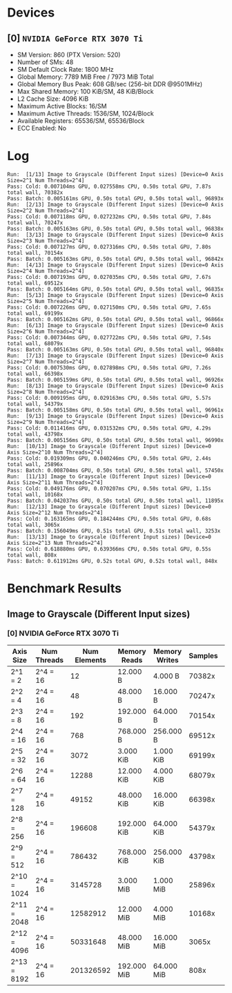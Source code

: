 # Devices

## [0] `NVIDIA GeForce RTX 3070 Ti`
* SM Version: 860 (PTX Version: 520)
* Number of SMs: 48
* SM Default Clock Rate: 1800 MHz
* Global Memory: 7789 MiB Free / 7973 MiB Total
* Global Memory Bus Peak: 608 GB/sec (256-bit DDR @9501MHz)
* Max Shared Memory: 100 KiB/SM, 48 KiB/Block
* L2 Cache Size: 4096 KiB
* Maximum Active Blocks: 16/SM
* Maximum Active Threads: 1536/SM, 1024/Block
* Available Registers: 65536/SM, 65536/Block
* ECC Enabled: No

# Log

```
Run:  [1/13] Image to Grayscale (Different Input sizes) [Device=0 Axis Size=2^1 Num Threads=2^4]
Pass: Cold: 0.007104ms GPU, 0.027558ms CPU, 0.50s total GPU, 7.87s total wall, 70382x 
Pass: Batch: 0.005161ms GPU, 0.50s total GPU, 0.50s total wall, 96893x
Run:  [2/13] Image to Grayscale (Different Input sizes) [Device=0 Axis Size=2^2 Num Threads=2^4]
Pass: Cold: 0.007118ms GPU, 0.027232ms CPU, 0.50s total GPU, 7.84s total wall, 70247x 
Pass: Batch: 0.005163ms GPU, 0.50s total GPU, 0.50s total wall, 96838x
Run:  [3/13] Image to Grayscale (Different Input sizes) [Device=0 Axis Size=2^3 Num Threads=2^4]
Pass: Cold: 0.007127ms GPU, 0.027316ms CPU, 0.50s total GPU, 7.80s total wall, 70154x 
Pass: Batch: 0.005163ms GPU, 0.50s total GPU, 0.50s total wall, 96842x
Run:  [4/13] Image to Grayscale (Different Input sizes) [Device=0 Axis Size=2^4 Num Threads=2^4]
Pass: Cold: 0.007193ms GPU, 0.027035ms CPU, 0.50s total GPU, 7.67s total wall, 69512x 
Pass: Batch: 0.005164ms GPU, 0.50s total GPU, 0.50s total wall, 96835x
Run:  [5/13] Image to Grayscale (Different Input sizes) [Device=0 Axis Size=2^5 Num Threads=2^4]
Pass: Cold: 0.007226ms GPU, 0.027150ms CPU, 0.50s total GPU, 7.65s total wall, 69199x 
Pass: Batch: 0.005162ms GPU, 0.50s total GPU, 0.50s total wall, 96866x
Run:  [6/13] Image to Grayscale (Different Input sizes) [Device=0 Axis Size=2^6 Num Threads=2^4]
Pass: Cold: 0.007344ms GPU, 0.027722ms CPU, 0.50s total GPU, 7.54s total wall, 68079x 
Pass: Batch: 0.005163ms GPU, 0.50s total GPU, 0.50s total wall, 96840x
Run:  [7/13] Image to Grayscale (Different Input sizes) [Device=0 Axis Size=2^7 Num Threads=2^4]
Pass: Cold: 0.007530ms GPU, 0.027898ms CPU, 0.50s total GPU, 7.26s total wall, 66398x 
Pass: Batch: 0.005159ms GPU, 0.50s total GPU, 0.50s total wall, 96926x
Run:  [8/13] Image to Grayscale (Different Input sizes) [Device=0 Axis Size=2^8 Num Threads=2^4]
Pass: Cold: 0.009195ms GPU, 0.029163ms CPU, 0.50s total GPU, 5.57s total wall, 54379x 
Pass: Batch: 0.005158ms GPU, 0.50s total GPU, 0.50s total wall, 96961x
Run:  [9/13] Image to Grayscale (Different Input sizes) [Device=0 Axis Size=2^9 Num Threads=2^4]
Pass: Cold: 0.011416ms GPU, 0.031532ms CPU, 0.50s total GPU, 4.29s total wall, 43798x 
Pass: Batch: 0.005156ms GPU, 0.50s total GPU, 0.50s total wall, 96990x
Run:  [10/13] Image to Grayscale (Different Input sizes) [Device=0 Axis Size=2^10 Num Threads=2^4]
Pass: Cold: 0.019309ms GPU, 0.040246ms CPU, 0.50s total GPU, 2.44s total wall, 25896x 
Pass: Batch: 0.008704ms GPU, 0.50s total GPU, 0.50s total wall, 57450x
Run:  [11/13] Image to Grayscale (Different Input sizes) [Device=0 Axis Size=2^11 Num Threads=2^4]
Pass: Cold: 0.049176ms GPU, 0.070207ms CPU, 0.50s total GPU, 1.15s total wall, 10168x 
Pass: Batch: 0.042037ms GPU, 0.50s total GPU, 0.50s total wall, 11895x
Run:  [12/13] Image to Grayscale (Different Input sizes) [Device=0 Axis Size=2^12 Num Threads=2^4]
Pass: Cold: 0.163165ms GPU, 0.184244ms CPU, 0.50s total GPU, 0.68s total wall, 3065x 
Pass: Batch: 0.156049ms GPU, 0.51s total GPU, 0.51s total wall, 3253x
Run:  [13/13] Image to Grayscale (Different Input sizes) [Device=0 Axis Size=2^13 Num Threads=2^4]
Pass: Cold: 0.618880ms GPU, 0.639366ms CPU, 0.50s total GPU, 0.55s total wall, 808x 
Pass: Batch: 0.611912ms GPU, 0.52s total GPU, 0.52s total wall, 848x
```

# Benchmark Results

## Image to Grayscale (Different Input sizes)

### [0] NVIDIA GeForce RTX 3070 Ti

|  Axis Size  | Num Threads | Num Elements | Memory Reads | Memory Writes | Samples |  CPU Time  |  Noise  |  GPU Time  | Noise  |  Elem/s  | GlobalMem BW | BWUtil | Samples | Batch GPU  |
|-------------|-------------|--------------|--------------|---------------|---------|------------|---------|------------|--------|----------|--------------|--------|---------|------------|
|     2^1 = 2 |    2^4 = 16 |           12 |     12.000 B |       4.000 B |  70382x |  27.558 us | 313.44% |   7.104 us | 12.70% |   1.689M |   2.252 MB/s |  0.00% |  96893x |   5.161 us |
|     2^2 = 4 |    2^4 = 16 |           48 |     48.000 B |      16.000 B |  70247x |  27.232 us | 285.88% |   7.118 us | 12.67% |   6.744M |   8.992 MB/s |  0.00% |  96838x |   5.163 us |
|     2^3 = 8 |    2^4 = 16 |          192 |    192.000 B |      64.000 B |  70154x |  27.316 us | 301.85% |   7.127 us | 12.60% |  26.939M |  35.919 MB/s |  0.01% |  96842x |   5.163 us |
|    2^4 = 16 |    2^4 = 16 |          768 |    768.000 B |     256.000 B |  69512x |  27.035 us | 278.55% |   7.193 us | 12.36% | 106.770M | 142.360 MB/s |  0.02% |  96835x |   5.164 us |
|    2^5 = 32 |    2^4 = 16 |         3072 |    3.000 KiB |     1.000 KiB |  69199x |  27.150 us | 280.70% |   7.226 us | 12.17% | 425.157M | 566.876 MB/s |  0.09% |  96866x |   5.162 us |
|    2^6 = 64 |    2^4 = 16 |        12288 |   12.000 KiB |     4.000 KiB |  68079x |  27.722 us | 421.79% |   7.344 us | 11.68% |   1.673G |   2.231 GB/s |  0.37% |  96840x |   5.163 us |
|   2^7 = 128 |    2^4 = 16 |        49152 |   48.000 KiB |    16.000 KiB |  66398x |  27.898 us | 273.85% |   7.530 us | 11.02% |   6.527G |   8.703 GB/s |  1.43% |  96926x |   5.159 us |
|   2^8 = 256 |    2^4 = 16 |       196608 |  192.000 KiB |    64.000 KiB |  54379x |  29.163 us | 218.96% |   9.195 us | 10.45% |  21.383G |  28.510 GB/s |  4.69% |  96961x |   5.158 us |
|   2^9 = 512 |    2^4 = 16 |       786432 |  768.000 KiB |   256.000 KiB |  43798x |  31.532 us | 177.99% |  11.416 us | 11.11% |  68.887G |  91.849 GB/s | 15.11% |  96990x |   5.156 us |
| 2^10 = 1024 |    2^4 = 16 |      3145728 |    3.000 MiB |     1.000 MiB |  25896x |  40.246 us | 110.31% |  19.309 us |  6.35% | 162.918G | 217.224 GB/s | 35.72% |  57450x |   8.704 us |
| 2^11 = 2048 |    2^4 = 16 |     12582912 |   12.000 MiB |     4.000 MiB |  10168x |  70.207 us |  43.32% |  49.176 us |  2.53% | 255.874G | 341.165 GB/s | 56.11% |  11895x |  42.037 us |
| 2^12 = 4096 |    2^4 = 16 |     50331648 |   48.000 MiB |    16.000 MiB |   3065x | 184.244 us |  13.18% | 163.165 us |  0.85% | 308.471G | 411.295 GB/s | 67.64% |   3253x | 156.049 us |
| 2^13 = 8192 |    2^4 = 16 |    201326592 |  192.000 MiB |    64.000 MiB |    808x | 639.366 us |   3.35% | 618.880 us |  0.21% | 325.308G | 433.744 GB/s | 71.33% |    848x | 611.912 us |
